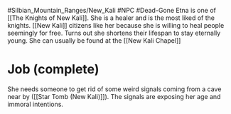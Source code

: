 #Silbian_Mountain_Ranges/New_Kali #NPC #Dead-Gone 
Etna is one of [[The Knights of New Kali]]. She is a healer and is the most liked of the knights. [[New Kali]] citizens like her because she is willing to heal people seemingly for free. Turns out she shortens their lifespan to stay eternally young. She can usually be found at the [[New Kali Chapel]]
# Job (complete)
She needs someone to get rid of some weird signals coming from a cave near by ([[Star Tomb (New Kali)]]). The signals are exposing her age and immoral intentions.